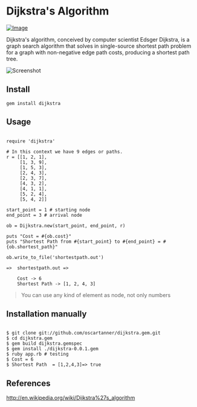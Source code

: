 # Dijkstra's Algorithm 

[ ![Image](https://badge.fury.io/rb/dijkstra.svg "Image title") ](https://rubygems.org/gems/dijkstra "Badge")

Dijkstra's algorithm, conceived by computer scientist Edsger Dijkstra, is a graph search algorithm that solves in single-source
shortest path problem for a graph with non-negative edge path costs, producing a shortest path tree. 

![Screenshot](http://farm6.staticflickr.com/5572/15142640541_6ea1eb3d48.jpg)

## Install

```
gem install dijkstra 
```

## Usage

```

require 'dijkstra'

# In this context we have 9 edges or paths.
r = [[1, 2, 1],
     [1, 3, 9],
     [1, 5, 3],
     [2, 4, 3],
     [2, 3, 7],
     [4, 3, 2],
     [4, 1, 1],
     [5, 2, 4],
     [5, 4, 2]]

start_point = 1 # starting node
end_point = 3 # arrival node

ob = Dijkstra.new(start_point, end_point, r)

puts "Cost = #{ob.cost}"
puts "Shortest Path from #{start_point} to #{end_point} = #{ob.shortest_path}"

ob.write_to_file('shortestpath.out')

=>  shortestpath.out =>

    Cost -> 6
    Shortest Path -> [1, 2, 4, 3]

```

> You can use any kind of element as node, not only numbers

## Installation manually

```

$ git clone git://github.com/oscartanner/dijkstra.gem.git
$ cd dijkstra.gem
$ gem build dijkstra.gemspec
$ gem install ./dijkstra-0.0.1.gem
$ ruby app.rb # testing
$ Cost = 6
$ Shortest Path  = [1,2,4,3]=> true

```

## References
  http://en.wikipedia.org/wiki/Dijkstra%27s_algorithm
